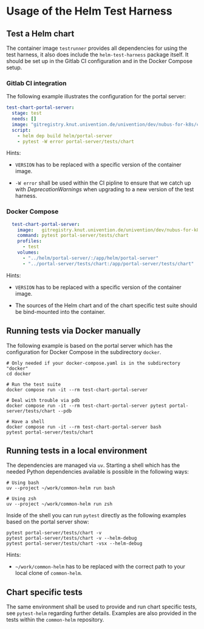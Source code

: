 # Usage of the Helm Test Harness


## Test a Helm chart

The container image `testrunner` provides all dependencies for using the test
harness, it also does include the `helm-test-harness` package itself. It should
be set up in the Gitlab CI configuration and in the Docker Compose setup.


### Gitlab CI integration

The following example illustrates the configuration for the portal server:

```yaml
test-chart-portal-server:
  stage: test
  needs: []
  image: "gitregistry.knut.univention.de/univention/dev/nubus-for-k8s/common-helm/testrunner:VERSION"
  script:
    - helm dep build helm/portal-server
    - pytest -W error portal-server/tests/chart
```

Hints:

- `VERSION` has to be replaced with a specific version of the container image.

- `-W error` shall be used within the CI pipline to ensure that we catch up with
  _DeprecationWarnings_ when upgrading to a new version of the test harness.


### Docker Compose

```yaml
  test-chart-portal-server:
    image:   gitregistry.knut.univention.de/univention/dev/nubus-for-k8s/common-helm/testrunner:VERSION
    command: pytest portal-server/tests/chart
    profiles:
      - test
    volumes:
      - "../helm/portal-server/:/app/helm/portal-server"
      - "../portal-server/tests/chart:/app/portal-server/tests/chart"
```

Hints:

- `VERSION` has to be replaced with a specific version of the container image.

- The sources of the Helm chart and of the chart specific test suite should be
  bind-mounted into the container.


## Running tests via Docker manually

The following example is based on the portal server which has the configuration
for Docker Compose in the subdirectory `docker`.

```shell
# Only needed if your docker-compose.yaml is in the subdirectory "docker"
cd docker

# Run the test suite
docker compose run -it --rm test-chart-portal-server

# Deal with trouble via pdb
docker compose run -it --rm test-chart-portal-server pytest portal-server/tests/chart --pdb

# Have a shell
docker compose run -it --rm test-chart-portal-server bash
pytest portal-server/tests/chart
```


## Running tests in a local environment

The dependencies are managed via `uv`. Starting a shell which has the needed
Python dependencies available is possible in the following ways:

```shell
# Using bash
uv --project ~/work/common-helm run bash

# Using zsh
uv --project ~/work/common-helm run zsh
```

Inside of the shell you can run `pytest` directly as the following examples
based on the portal server show:

```shell
pytest portal-server/tests/chart -v
pytest portal-server/tests/chart -v --helm-debug
pytest portal-server/tests/chart -vsx --helm-debug
```

Hints:

- `~/work/common-helm` has to be replaced with the correct path to your local
  clone of `common-helm`.


## Chart specific tests

The same environment shall be used to provide and run chart specific tests, see
`pytest-helm` regarding further details. Examples are also provided in the tests
within the `common-helm` repository.
